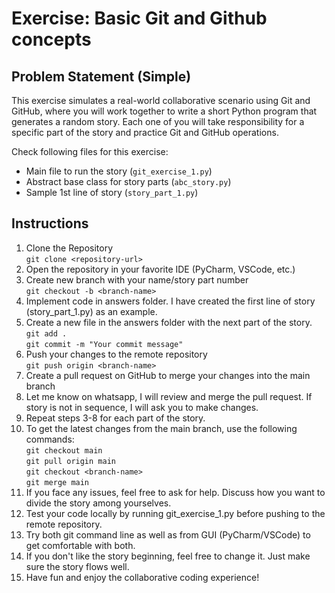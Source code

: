 # Exercise: Basic Git and Github concepts

## Problem Statement (Simple)
This exercise simulates a real-world collaborative scenario using Git and GitHub, where you will work together to write 
a short Python program that generates a random story. 
Each one of you will take responsibility for a specific part of the story and practice Git and GitHub operations.

Check following files for this exercise:
- Main file to run the story (`git_exercise_1.py`)
- Abstract base class for story parts (`abc_story.py`)
- Sample 1st line of story (`story_part_1.py`)

## Instructions
1. Clone the Repository <br>
   `git clone <repository-url>`
2. Open the repository in your favorite IDE (PyCharm, VSCode, etc.)
3. Create new branch with your name/story part number <br>
   `git checkout -b <branch-name>`
4. Implement code in answers folder. I have created the first line of story (story_part_1.py) as an example.
5. Create a new file in the answers folder with the next part of the story.<br>
   `git add .` <br>
   `git commit -m "Your commit message"`
6. Push your changes to the remote repository <br>
   `git push origin <branch-name>`
7. Create a pull request on GitHub to merge your changes into the main branch
8. Let me know on whatsapp, I will review and merge the pull request. If story is not in sequence, I will ask you to make changes.
9. Repeat steps 3-8 for each part of the story.
10. To get the latest changes from the main branch, use the following commands: <br>
    `git checkout main` <br>
    `git pull origin main` <br>
    `git checkout <branch-name>` <br>
    `git merge main` <br>
11. If you face any issues, feel free to ask for help. Discuss how you want to divide the story among yourselves.
12. Test your code locally by running git_exercise_1.py before pushing to the remote repository.
13. Try both git command line as well as from GUI (PyCharm/VSCode) to get comfortable with both.
14. If you don't like the story beginning, feel free to change it. Just make sure the story flows well.
15. Have fun and enjoy the collaborative coding experience!
